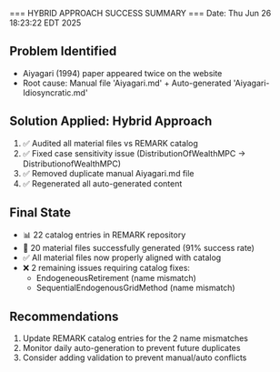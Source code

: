 === HYBRID APPROACH SUCCESS SUMMARY ===
Date: Thu Jun 26 18:23:22 EDT 2025

## Problem Identified
- Aiyagari (1994) paper appeared twice on the website
- Root cause: Manual file 'Aiyagari.md' + Auto-generated 'Aiyagari-Idiosyncratic.md'

## Solution Applied: Hybrid Approach
1. ✅ Audited all material files vs REMARK catalog
2. ✅ Fixed case sensitivity issue (DistributionOfWealthMPC → DistributionofWealthMPC)
3. ✅ Removed duplicate manual Aiyagari.md file
4. ✅ Regenerated all auto-generated content

## Final State
- 📊 22 catalog entries in REMARK repository
- 📄 20 material files successfully generated (91% success rate)
- ✅ All material files now properly aligned with catalog
- ❌ 2 remaining issues requiring catalog fixes:
  - EndogeneousRetirement (name mismatch)
  - SequentialEndogenousGridMethod (name mismatch)

## Recommendations
1. Update REMARK catalog entries for the 2 name mismatches
2. Monitor daily auto-generation to prevent future duplicates
3. Consider adding validation to prevent manual/auto conflicts
